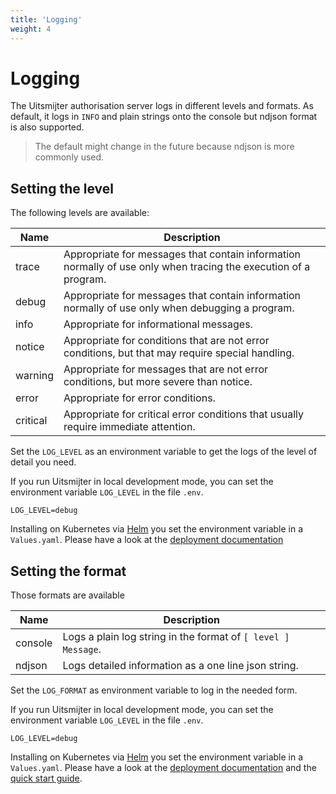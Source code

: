 ```yaml
---
title: 'Logging'
weight: 4
---
```


# Logging

The Uitsmijter authorisation server logs in different levels and formats. As default, it logs in `INFO` and plain
strings onto the
console but ndjson format is also supported.

> The default might change in the future because ndjson is more commonly used.

## Setting the level

The following levels are available:

| Name     | Description                                                                                                     |
|----------|-----------------------------------------------------------------------------------------------------------------|
| trace    | Appropriate for messages that contain information normally of use only when tracing the execution of a program. |
| debug    | Appropriate for messages that contain information normally of use only when debugging a program.                |
| info     | Appropriate for informational messages.                                                                         |
| notice   | Appropriate for conditions that are not error conditions, but that may require special handling.                |
| warning  | Appropriate for messages that are not error conditions, but more severe than notice.                            |
| error    | Appropriate for error conditions.                                                                               |
| critical | Appropriate for critical error conditions that usually require immediate attention.                             |

Set the `LOG_LEVEL` as an environment variable to get the logs of the level of detail you need.

If you run Uitsmijter in local development mode, you can set the environment variable `LOG_LEVEL` in the file `.env`.

```shell
LOG_LEVEL=debug
```

Installing on Kubernetes via [Helm](http://helm.sh) you set the environment variable in a `Values.yaml`. Please have a
look at the [deployment documentation](deployment)

## Setting the format

Those formats are available

| Name    | Description                                                   |
|---------|---------------------------------------------------------------|
| console | Logs a plain log string in the format of `[ level ] Message`. |
| ndjson  | Logs detailed information as a one line json string.          |

Set the `LOG_FORMAT` as environment variable to log in the needed form.

If you run Uitsmijter in local development mode, you can set the environment variable `LOG_LEVEL` in the file `.env`.

```shell
LOG_LEVEL=debug
```

Installing on Kubernetes via [Helm](http://helm.sh) you set the environment variable in a `Values.yaml`. Please have a
look at the [deployment documentation](deployment) and the [quick start guide](/general/quickstart).
